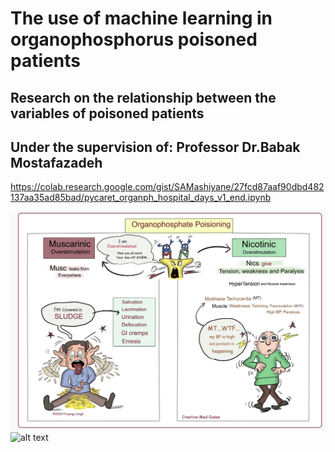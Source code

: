 # The use of machine learning in organophosphorus poisoned patients

## Research on the relationship between the variables of poisoned patients

## Under the supervision of: ‪Professor Dr.Babak Mostafazadeh

https://colab.research.google.com/gist/SAMashiyane/27fcd87aaf90dbd482137aa35ad85bad/pycaret_organph_hospital_days_v1_end.ipynb 


![alt text](https://github.com/SAMashiyane/organophosphate_pro/blob/main/Organophosphate%20Poisoning.png)
![alt text](https://github.com/SAMashiyane/organophosphate_pro/blob/main/Organophosphate%20Poisoning1.png)

